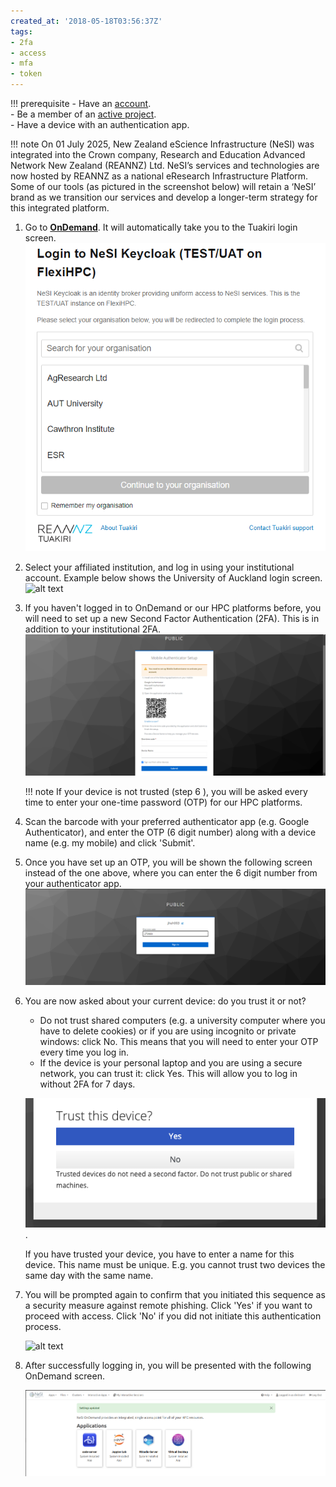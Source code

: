 ```yaml
---
created_at: '2018-05-18T03:56:37Z'
tags:
- 2fa
- access
- mfa
- token
---
```


!!! prerequisite
    -  Have an [account](../Accounts-Projects_and_Allocations/Creating_a_NeSI_Account_Profile.md).  
    -  Be a member of an [active project](../Accounts-Projects_and_Allocations/Creating_a_NeSI_Account_Profile.md).  
    -  Have a device with an authentication app.

!!! note
    On 01 July 2025, New Zealand eScience Infrastructure (NeSI) was integrated into the Crown company, Research and Education Advanced Network New Zealand (REANNZ) Ltd. 
    NeSI’s services and technologies are now hosted by REANNZ as a national eResearch Infrastructure Platform. 
    Some of our tools (as pictured in the screenshot below) will retain a ‘NeSI’ brand as we transition our services and develop a longer-term strategy for this integrated platform.

1. Go to [**OnDemand**](https://ondemand.nesi.org.nz/). It will automatically take you to the Tuakiri login screen.
    ![alt text](../../assets/images/ondemand_login_0.png)

2. Select your affiliated institution, and log in using your institutional account. Example below shows the University of Auckland login screen.
    ![alt text](../../assets/images/ondemand_login_1.png)

3. If you haven't logged in to OnDemand or our HPC platforms before, you will need to set up a new Second Factor Authentication (2FA). This is in addition to your institutional 2FA.
    ![alt text](../../assets/images/ondemand_login_2.png)
  
    !!! note
        If your device is not trusted (step 6 ), you will be asked every time to enter your one-time password (OTP) for our HPC platforms.
  
4. Scan the barcode with your preferred authenticator app (e.g. Google Authenticator), and enter the OTP (6 digit number) along with a device name (e.g. my mobile) and click 'Submit'.

5. Once you have set up an OTP, you will be shown the following screen instead of the one above, where you can enter the 6 digit number from your authenticator app.
    ![alt text](../../assets/images/ondemand_login_3.png)

6. You are now asked about your current device: do you trust it or not?  
    -  Do not trust shared computers (e.g. a university computer where you have to delete cookies) or if you are using incognito or private windows: click No. This means that you will need to enter your OTP every time you log in.
    -  If the device is your personal laptop and you are using a secure network, you can trust it: click Yes. This will allow you to log in without 2FA for 7 days.
    
    ![alt text](../../assets/images/ondemand_login_4.png). 

    If you have trusted your device, you have to enter a name for this device. This name must be unique. E.g. you cannot trust two devices the same day with the same name. 

7. You will be prompted again to confirm that you initiated this sequence as a security measure against remote phishing. Click 'Yes' if you want to proceed with access. Click 'No' if you did not initiate this authentication process.

    ![alt text](../../assets/images/login_grantaccess.png)

8. After successfully logging in, you will be presented with the following OnDemand screen.

    ![image-20240903-112029](../../assets/images/OOD_Desktop_08Jun2025.png)
